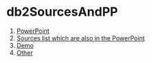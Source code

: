 # db2SourcesAndPP

1. [PowerPoint](MongoDB.pptx)
2. [Sources list which are also in the PowerPoint](sources.md)
3. [Demo](script.js)
4. [Other](https://www.youtube.com/watch?v=xvFZjo5PgG0)
